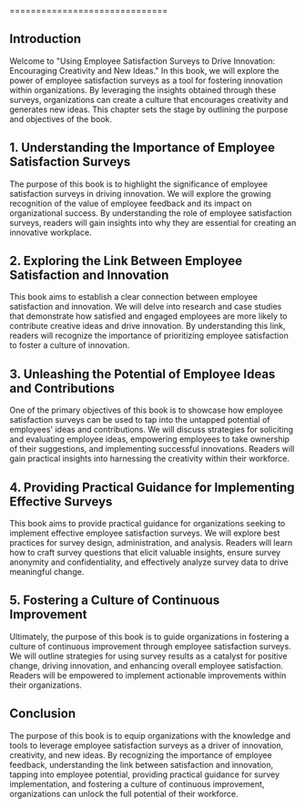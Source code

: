 
==============================

**Introduction**
----------------

Welcome to "Using Employee Satisfaction Surveys to Drive Innovation: Encouraging Creativity and New Ideas." In this book, we will explore the power of employee satisfaction surveys as a tool for fostering innovation within organizations. By leveraging the insights obtained through these surveys, organizations can create a culture that encourages creativity and generates new ideas. This chapter sets the stage by outlining the purpose and objectives of the book.

**1. Understanding the Importance of Employee Satisfaction Surveys**
--------------------------------------------------------------------

The purpose of this book is to highlight the significance of employee satisfaction surveys in driving innovation. We will explore the growing recognition of the value of employee feedback and its impact on organizational success. By understanding the role of employee satisfaction surveys, readers will gain insights into why they are essential for creating an innovative workplace.

**2. Exploring the Link Between Employee Satisfaction and Innovation**
----------------------------------------------------------------------

This book aims to establish a clear connection between employee satisfaction and innovation. We will delve into research and case studies that demonstrate how satisfied and engaged employees are more likely to contribute creative ideas and drive innovation. By understanding this link, readers will recognize the importance of prioritizing employee satisfaction to foster a culture of innovation.

**3. Unleashing the Potential of Employee Ideas and Contributions**
-------------------------------------------------------------------

One of the primary objectives of this book is to showcase how employee satisfaction surveys can be used to tap into the untapped potential of employees' ideas and contributions. We will discuss strategies for soliciting and evaluating employee ideas, empowering employees to take ownership of their suggestions, and implementing successful innovations. Readers will gain practical insights into harnessing the creativity within their workforce.

**4. Providing Practical Guidance for Implementing Effective Surveys**
----------------------------------------------------------------------

This book aims to provide practical guidance for organizations seeking to implement effective employee satisfaction surveys. We will explore best practices for survey design, administration, and analysis. Readers will learn how to craft survey questions that elicit valuable insights, ensure survey anonymity and confidentiality, and effectively analyze survey data to drive meaningful change.

**5. Fostering a Culture of Continuous Improvement**
----------------------------------------------------

Ultimately, the purpose of this book is to guide organizations in fostering a culture of continuous improvement through employee satisfaction surveys. We will outline strategies for using survey results as a catalyst for positive change, driving innovation, and enhancing overall employee satisfaction. Readers will be empowered to implement actionable improvements within their organizations.

**Conclusion**
--------------

The purpose of this book is to equip organizations with the knowledge and tools to leverage employee satisfaction surveys as a driver of innovation, creativity, and new ideas. By recognizing the importance of employee feedback, understanding the link between satisfaction and innovation, tapping into employee potential, providing practical guidance for survey implementation, and fostering a culture of continuous improvement, organizations can unlock the full potential of their workforce.
